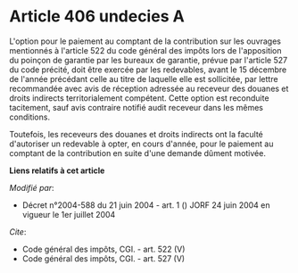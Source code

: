 # Article 406 undecies A

L'option pour le paiement au comptant de la contribution sur les ouvrages mentionnés à l'article 522 du code général des
impôts lors de l'apposition du poinçon de garantie par les bureaux de garantie, prévue par l'article 527 du code précité,
doit être exercée par les redevables, avant le 15 décembre de l'année précédant celle au titre de laquelle elle est
sollicitée, par lettre recommandée avec avis de réception adressée au receveur des douanes et droits indirects
territorialement compétent. Cette option est reconduite tacitement, sauf avis contraire notifié audit receveur dans les mêmes
conditions. 

Toutefois, les receveurs des douanes et droits indirects ont la faculté d'autoriser un redevable à opter, en cours d'année,
pour le paiement au comptant de la contribution en suite d'une demande dûment motivée.

**Liens relatifs à cet article**

_Modifié par_:

  - Décret n°2004-588 du 21 juin 2004 - art. 1 () JORF 24 juin 2004 en vigueur le 1er juillet 2004

_Cite_:

  - Code général des impôts, CGI. - art. 522 (V)
  - Code général des impôts, CGI. - art. 527 (V)
